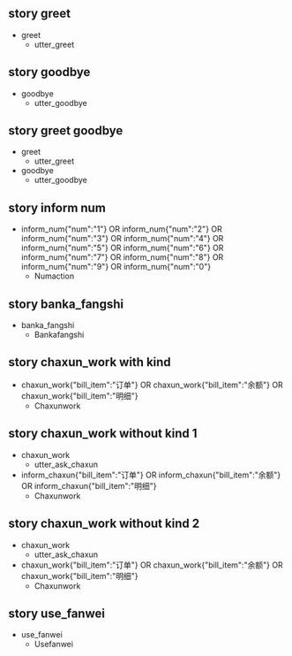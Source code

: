 ## story greet
* greet
  - utter_greet

## story goodbye
* goodbye
  - utter_goodbye

## story greet goodbye
* greet
  - utter_greet
* goodbye
  - utter_goodbye

## story inform num
* inform_num{"num":"1"} OR inform_num{"num":"2"} OR inform_num{"num":"3"} OR inform_num{"num":"4"} OR inform_num{"num":"5"} OR inform_num{"num":"6"} OR inform_num{"num":"7"} OR inform_num{"num":"8"} OR inform_num{"num":"9"} OR inform_num{"num":"0"}
  - Numaction

## story banka_fangshi
* banka_fangshi
  - Bankafangshi

## story chaxun_work with kind
* chaxun_work{"bill_item":"订单"}  OR chaxun_work{"bill_item":"余额"} OR chaxun_work{"bill_item":"明细"} 
  - Chaxunwork

## story chaxun_work without kind 1
* chaxun_work
  - utter_ask_chaxun
* inform_chaxun{"bill_item":"订单"}  OR inform_chaxun{"bill_item":"余额"} OR inform_chaxun{"bill_item":"明细"}
  - Chaxunwork

## story chaxun_work without kind 2
* chaxun_work
  - utter_ask_chaxun
* chaxun_work{"bill_item":"订单"}  OR chaxun_work{"bill_item":"余额"} OR chaxun_work{"bill_item":"明细"} 
  - Chaxunwork

## story use_fanwei
* use_fanwei
  - Usefanwei
